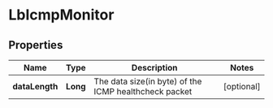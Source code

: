 # LbIcmpMonitor

## Properties
Name | Type | Description | Notes
------------ | ------------- | ------------- | -------------
**dataLength** | **Long** | The data size(in byte) of the ICMP healthcheck packet |  [optional]
